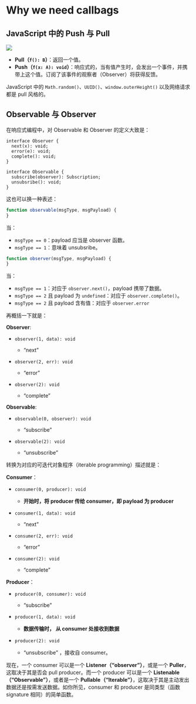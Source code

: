 # Why we need callbags

## JavaScript 中的 Push 与 Pull

![](https://i.stack.imgur.com/HwvQv.png)

- **Pull（`f(): B`）**：返回一个值。
- **Push（`f(x: A): void`）**：响应式的，当有值产生时，会发出一个事件，并携带上这个值。订阅了该事件的观察者（Observer）将获得反馈。

JavaScript 中的 `Math.random()`、`UUID()`、`window.outerHeight()`  以及网络请求都是 pull 风格的。

## Observable 与 Observer

在响应式编程中，对 Observable 和 Observer 的定义大致是：

```
interface Observer {
  next(x): void;
  error(e): void;
  complete(): void;
}

interface Observable {
  subscribe(observer): Subscription;
  unsubsribe(): void;
}
```

这也可以换一种表述：

```javascript
function observable(msgType, msgPayload) {
}
```

当：

- `msgType == 0`：payload 应当是 observer 函数。
- `msgType == 1`：意味着 unsubsribe。

```js
function observer(msgType, msgPayload) {
}
```

当：

- `msgType == 1`：对应于 `observer.next()`，payload 携带了数据。
- `msgType == 2` 且 payload 为 `undefined`：对应于 `observer.complete()`。
- `msgType == 2` 且 payload 含有值：对应于 `observer.error`

再概括一下就是：

**Observer**:

- ```
  observer(1, data): void
  ```

  - “next”

- ```
  observer(2, err): void
  ```

  - “error”

- ```
  observer(2): void
  ```

  - “complete”

**Observable**:

- ```
  observable(0, observer): void
  ```

  - “subscribe”

- ```
  observable(2): void
  ```

  - “unsubscribe”

转换为对应的可迭代对象程序（iterable programming）描述就是：

**Consumer**：

- ```
  consumer(0, producer): void
  ```

  - **开始时，将 producer 传给 consumer，即 payload 为 producer**

- ```
  consumer(1, data): void
  ```

  - “next”

- ```
  consumer(2, err): void
  ```

  - “error”

- ```
  consumer(2): void
  ```

  - “complete”

**Producer**：

- ```
  producer(0, consumer): void
  ```

  - “subscribe”

- ```
  producer(1, data): void
  ```

  - **数据传输时， 从 consumer 处接收到数据**

- ```
  producer(2): void
  ```

  - “unsubscribe” ，接收自 consumer。

现在，一个 consumer 可以是一个 **Listener（“observer”）**，或是一个 **Puller**，这取决于其是否会 pull producer。而一个 producer 可以是一个 **Listenable（“Observable”）**，或者是一个 **Pullable（“Iterable”）**，这取决于其是主动发出数据还是按需发送数据。如你所见，consumer 和 producer 是同类型（函数 signature 相同）的简单函数。